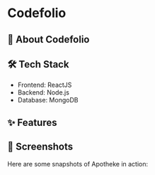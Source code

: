 # Codefolio

## 🚀 About Codefolio

## 🛠 Tech Stack
- Frontend: ReactJS
- Backend: Node.js
- Database: MongoDB

## ✨ Features

## 📸 Screenshots

Here are some snapshots of Apotheke in action:
